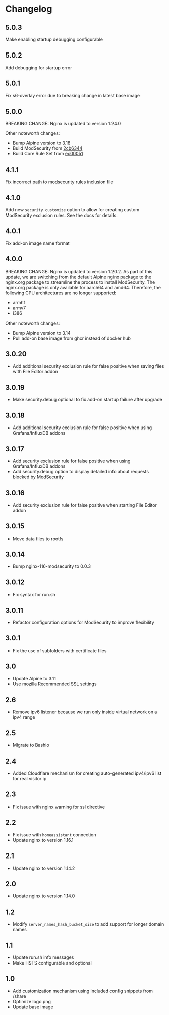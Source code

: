 # Changelog

## 5.0.3

Make enabling startup debugging configurable

## 5.0.2

Add debugging for startup error

## 5.0.1

Fix s6-overlay error due to breaking change in latest base image

## 5.0.0

BREAKING CHANGE: Nginx is updated to version 1.24.0

Other noteworth changes:

- Bump Alpine version to 3.18
- Build ModSecurity from [2cb6344](https://github.com/SpiderLabs/ModSecurity/tree/2cb6344bf8a1f7d564d45d6d6a3745212abdd37f)
- Build Core Rule Set from [ec00051](https://github.com/coreruleset/coreruleset/tree/ec0005183329f0241a31c8bd136598023d9aa8aa)

## 4.1.1

Fix incorrect path to modsecurity rules inclusion file

## 4.1.0

Add new `security.customize` option to allow for creating custom ModSecurity exclusion rules. See the docs for details.

## 4.0.1

Fix add-on image name format

## 4.0.0

BREAKING CHANGE: Nginx is updated to version 1.20.2. As part of this update, we are switching from the default Alpine nginx package to the nginx.org package to streamline the process to install ModSecurity. The nginx.org package is only available for aarch64 and amd64. Therefore, the following CPU architectures are no longer supported:

- armhf
- armv7
- i386

Other noteworth changes:

- Bump Alpine version to 3.14
- Pull add-on base image from ghcr instead of docker hub

## 3.0.20

- Add additional security exclusion rule for false positive when saving files with File Editor addon

## 3.0.19

- Make security.debug optional to fix add-on startup failure after upgrade
## 3.0.18

- Add additional security exclusion rule for false positive when using Grafana/InfluxDB addons

## 3.0.17

- Add security exclusion rule for false positive when using Grafana/InfluxDB addons
- Add security.debug option to display detailed info about requests blocked by ModSecurity

## 3.0.16

- Add security exclusion rule for false positive when starting File Editor addon

## 3.0.15

- Move data files to rootfs

## 3.0.14

- Bump nginx-116-modsecurity to 0.0.3

## 3.0.12

- Fix syntax for run.sh

## 3.0.11

- Refactor configuration options for ModSecurity to improve flexibility

## 3.0.1

- Fix the use of subfolders with certificate files

## 3.0

- Update Alpine to 3.11
- Use mozilla Recommended SSL settings

## 2.6

- Remove ipv6 listener because we run only inside virtual network on a ipv4 range

## 2.5

- Migrate to Bashio

## 2.4

- Added Cloudflare mechanism for creating auto-generated ipv4/ipv6 list for real visitor ip

## 2.3

- Fix issue with nginx warning for ssl directive

## 2.2

- Fix issue with `homeassistant` connection
- Update nginx to version 1.16.1

## 2.1

- Update nginx to version 1.14.2

## 2.0

- Update nginx to version 1.14.0

## 1.2

- Modify `server_names_hash_bucket_size` to add support for longer domain names

## 1.1

- Update run.sh info messages
- Make HSTS configurable and optional

## 1.0

- Add customization mechanism using included config snippets from /share
- Optimize logo.png
- Update base image
